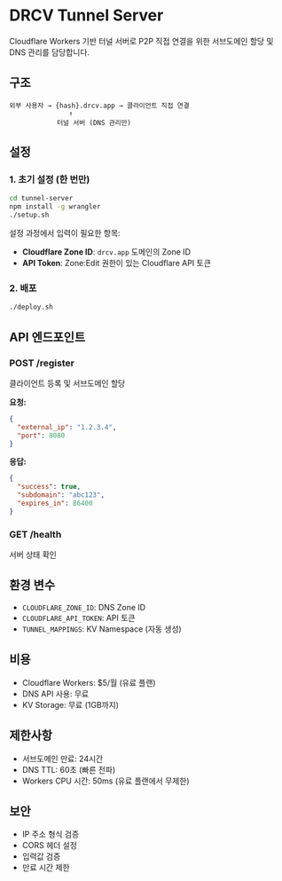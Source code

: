 # DRCV Tunnel Server

Cloudflare Workers 기반 터널 서버로 P2P 직접 연결을 위한 서브도메인 할당 및 DNS 관리를 담당합니다.

## 구조

```
외부 사용자 → {hash}.drcv.app → 클라이언트 직접 연결
               ↑
            터널 서버 (DNS 관리만)
```

## 설정

### 1. 초기 설정 (한 번만)

```bash
cd tunnel-server
npm install -g wrangler
./setup.sh
```

설정 과정에서 입력이 필요한 항목:
- **Cloudflare Zone ID**: `drcv.app` 도메인의 Zone ID
- **API Token**: Zone:Edit 권한이 있는 Cloudflare API 토큰

### 2. 배포

```bash
./deploy.sh
```

## API 엔드포인트

### POST /register
클라이언트 등록 및 서브도메인 할당

**요청:**
```json
{
  "external_ip": "1.2.3.4",
  "port": 8080
}
```

**응답:**
```json
{
  "success": true,
  "subdomain": "abc123",
  "expires_in": 86400
}
```

### GET /health
서버 상태 확인

## 환경 변수

- `CLOUDFLARE_ZONE_ID`: DNS Zone ID
- `CLOUDFLARE_API_TOKEN`: API 토큰
- `TUNNEL_MAPPINGS`: KV Namespace (자동 생성)

## 비용

- Cloudflare Workers: $5/월 (유료 플랜)
- DNS API 사용: 무료
- KV Storage: 무료 (1GB까지)

## 제한사항

- 서브도메인 만료: 24시간
- DNS TTL: 60초 (빠른 전파)
- Workers CPU 시간: 50ms (유료 플랜에서 무제한)

## 보안

- IP 주소 형식 검증
- CORS 헤더 설정
- 입력값 검증
- 만료 시간 제한